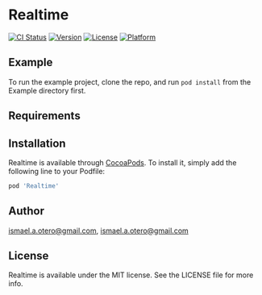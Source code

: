 # Realtime

[![CI Status](https://img.shields.io/travis/aotero@recursivelabs.com/Realtime.svg?style=flat)](https://travis-ci.org/aotero@recursivelabs.com/Realtime)
[![Version](https://img.shields.io/cocoapods/v/Realtime.svg?style=flat)](https://cocoapods.org/pods/Realtime)
[![License](https://img.shields.io/cocoapods/l/Realtime.svg?style=flat)](https://cocoapods.org/pods/Realtime)
[![Platform](https://img.shields.io/cocoapods/p/Realtime.svg?style=flat)](https://cocoapods.org/pods/Realtime)

## Example

To run the example project, clone the repo, and run `pod install` from the Example directory first.

## Requirements

## Installation

Realtime is available through [CocoaPods](https://cocoapods.org). To install
it, simply add the following line to your Podfile:

```ruby
pod 'Realtime'
```

## Author

ismael.a.otero@gmail.com, ismael.a.otero@gmail.com

## License

Realtime is available under the MIT license. See the LICENSE file for more info.
